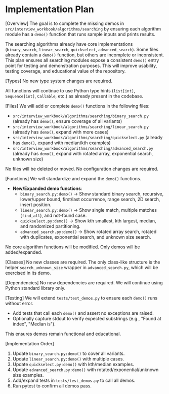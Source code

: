 # Implementation Plan

[Overview]
The goal is to complete the missing demos in `src/interview_workbook/algorithms/searching` by ensuring each algorithm module has a `demo()` function that runs sample inputs and prints results.

The searching algorithms already have core implementations (`binary_search`, `linear_search`, `quickselect`, `advanced_search`). Some files already contain a `demo()` function, but others are incomplete or inconsistent. This plan ensures all searching modules expose a consistent `demo()` entry point for testing and demonstration purposes. This will improve usability, testing coverage, and educational value of the repository.

[Types]
No new type system changes are required.

All functions will continue to use Python type hints (`list[int]`, `Sequence[int]`, `Callable`, etc.) as already present in the codebase.

[Files]
We will add or complete `demo()` functions in the following files:
- `src/interview_workbook/algorithms/searching/binary_search.py` (already has `demo()`, ensure coverage of all variants)
- `src/interview_workbook/algorithms/searching/linear_search.py` (already has `demo()`, expand with more cases)
- `src/interview_workbook/algorithms/searching/quickselect.py` (already has `demo()`, expand with median/kth examples)
- `src/interview_workbook/algorithms/searching/advanced_search.py` (already has `demo()`, expand with rotated array, exponential search, unknown size)

No files will be deleted or moved.
No configuration changes are required.

[Functions]
We will standardize and expand the `demo()` functions.

- **New/Expanded demo functions**:
  - `binary_search.py:demo()` → Show standard binary search, recursive, lower/upper bound, first/last occurrence, range search, 2D search, insert position.
  - `linear_search.py:demo()` → Show single match, multiple matches (`find_all`), and not-found case.
  - `quickselect.py:demo()` → Show kth smallest, kth largest, median, and randomized partitioning.
  - `advanced_search.py:demo()` → Show rotated array search, rotated with duplicates, exponential search, and unknown size search.

No core algorithm functions will be modified. Only demos will be added/expanded.

[Classes]
No new classes are required.
The only class-like structure is the helper `search_unknown_size` wrapper in `advanced_search.py`, which will be exercised in its demo.

[Dependencies]
No new dependencies are required.
We will continue using Python standard library only.

[Testing]
We will extend `tests/test_demos.py` to ensure each `demo()` runs without error.
- Add tests that call each `demo()` and assert no exceptions are raised.
- Optionally capture stdout to verify expected substrings (e.g., "Found at index", "Median is").

This ensures demos remain functional and educational.

[Implementation Order]
1. Update `binary_search.py:demo()` to cover all variants.
2. Update `linear_search.py:demo()` with multiple cases.
3. Update `quickselect.py:demo()` with kth/median examples.
4. Update `advanced_search.py:demo()` with rotated/exponential/unknown size examples.
5. Add/expand tests in `tests/test_demos.py` to call all demos.
6. Run pytest to confirm all demos pass.
